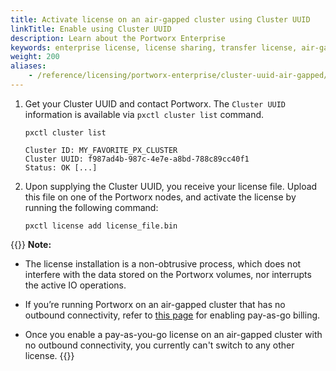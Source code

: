 ```yaml
---
title: Activate license on an air-gapped cluster using Cluster UUID
linkTitle: Enable using Cluster UUID
description: Learn about the Portworx Enterprise 
keywords: enterprise license, license sharing, transfer license, air-gapped license, Saas Key, Licensing, Portworx Enterprise, upgrade Portworx, activate license
weight: 200
aliases:
    - /reference/licensing/portworx-enterprise/cluster-uuid-air-gapped/
---
```

1. Get your Cluster UUID and contact Portworx.
The `Cluster UUID` information is available via `pxctl cluster list` command.

    ```text
    pxctl cluster list
    ```

    ```output
    Cluster ID: MY_FAVORITE_PX_CLUSTER
    Cluster UUID: f987ad4b-987c-4e7e-a8bd-788c89cc40f1
    Status: OK [...]
    ```

2. Upon supplying the Cluster UUID, you receive your license file.
Upload this file on one of the Portworx nodes, and activate the license by running the following command:

    ```text
    pxctl license add license_file.bin
    ```

{{<info>}}
**Note:**

 * The license installation is a non-obtrusive process, which does not interfere with the data stored on the Portworx volumes, nor interrupts the active IO operations.

 * If you’re running Portworx on an air-gapped cluster that has no outbound connectivity, refer to [this page](/operations/licensing/portworx-enterprise/pay-as-you-go-air-gapped) for enabling pay-as-go billing.

 * Once you enable a pay-as-you-go license on an air-gapped cluster with no outbound connectivity, you currently can't switch to any other license.
{{</info>}}